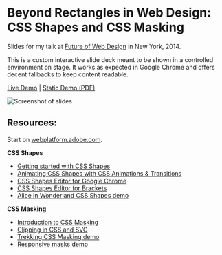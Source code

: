 # Beyond Rectangles in Web Design: CSS Shapes and CSS Masking

Slides for my talk at [Future of Web Design](https://futureofwebdesign.com/nyc-2014/) in New York, 2014.

This is a custom interactive slide deck meant to be shown in a controlled environment on stage. It works as expected in Google Chrome and offers decent fallbacks to keep content readable.

[Live Demo](https://oslego.github.io/fowd-nyc-2014) | [Static Demo (PDF)](https://speakerdeck.com/razvancaliman/beyond-rectangles-in-web-design-css-shapes-and-css-masking)

![Screenshot of slides](screenshot.png)

## Resources:

Start on [webplatform.adobe.com](http://webplatform.adobe.com/).

**CSS Shapes**
- [Getting started with CSS Shapes](http://www.html5rocks.com/en/tutorials/shapes/getting-started/)
- [Animating CSS Shapes with CSS Animations & Transitions](http://sarasoueidan.com/blog/animating-css-shapes/)
- [CSS Shapes Editor for Google Chrome](https://chrome.google.com/webstore/detail/css-shapes-editor/nenndldnbcncjmeacmnondmkkfedmgmp)
- [CSS Shapes Editor for Brackets](http://blog.brackets.io/2014/04/17/css-shapes-editor/)
- [Alice in Wonderland CSS Shapes demo](http://webplatform.adobe.com/Demo-for-Alice-s-Adventures-in-Wonderland/)

**CSS Masking**
- [Introduction to CSS Masking](http://www.html5rocks.com/en/tutorials/masking/adobe/)
- [Clipping in CSS and SVG](http://sarasoueidan.com/blog/css-svg-clipping/)
- [Trekking CSS Masking demo](http://razvancaliman.com/cssmasking/)
- [Responsive masks demo](http://razvancaliman.com/responsive-mask-image/)
